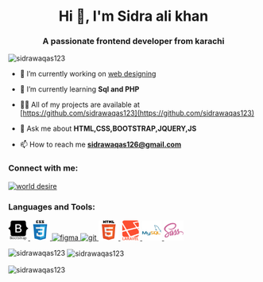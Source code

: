 <h1 align="center">Hi 👋, I'm Sidra ali khan</h1>
<h3 align="center">A passionate frontend developer from karachi</h3>

<p align="left"> <img src="https://komarev.com/ghpvc/?username=sidrawaqas123&label=Profile%20views&color=0e75b6&style=flat" alt="sidrawaqas123" /> </p>

- 🔭 I’m currently working on [web designing](http://sidraalikhanportfolio.000webhostapp.com/)

- 🌱 I’m currently learning **Sql and PHP**

- 👨‍💻 All of my projects are available at [https://github.com/sidrawaqas123](https://github.com/sidrawaqas123)

- 💬 Ask me about **HTML,CSS,BOOTSTRAP,JQUERY,JS**

- 📫 How to reach me **sidrawaqas126@gmail.com**

<h3 align="left">Connect with me:</h3>
<p align="left">
<a href="https://www.youtube.com/c/world desire" target="blank"><img align="center" src="https://raw.githubusercontent.com/rahuldkjain/github-profile-readme-generator/master/src/images/icons/Social/youtube.svg" alt="world desire" height="30" width="40" /></a>
</p>

<h3 align="left">Languages and Tools:</h3>
<p align="left"> <a href="https://getbootstrap.com" target="_blank" rel="noreferrer"> <img src="https://raw.githubusercontent.com/devicons/devicon/master/icons/bootstrap/bootstrap-plain-wordmark.svg" alt="bootstrap" width="40" height="40"/> </a> <a href="https://www.w3schools.com/css/" target="_blank" rel="noreferrer"> <img src="https://raw.githubusercontent.com/devicons/devicon/master/icons/css3/css3-original-wordmark.svg" alt="css3" width="40" height="40"/> </a> <a href="https://www.figma.com/" target="_blank" rel="noreferrer"> <img src="https://www.vectorlogo.zone/logos/figma/figma-icon.svg" alt="figma" width="40" height="40"/> </a> <a href="https://git-scm.com/" target="_blank" rel="noreferrer"> <img src="https://www.vectorlogo.zone/logos/git-scm/git-scm-icon.svg" alt="git" width="40" height="40"/> </a> <a href="https://www.w3.org/html/" target="_blank" rel="noreferrer"> <img src="https://raw.githubusercontent.com/devicons/devicon/master/icons/html5/html5-original-wordmark.svg" alt="html5" width="40" height="40"/> </a> <a href="https://laravel.com/" target="_blank" rel="noreferrer"> <img src="https://raw.githubusercontent.com/devicons/devicon/master/icons/laravel/laravel-plain-wordmark.svg" alt="laravel" width="40" height="40"/> </a> <a href="https://www.mysql.com/" target="_blank" rel="noreferrer"> <img src="https://raw.githubusercontent.com/devicons/devicon/master/icons/mysql/mysql-original-wordmark.svg" alt="mysql" width="40" height="40"/> </a> <a href="https://sass-lang.com" target="_blank" rel="noreferrer"> <img src="https://raw.githubusercontent.com/devicons/devicon/master/icons/sass/sass-original.svg" alt="sass" width="40" height="40"/> </a> </p>

<p><img align="left" src="https://github-readme-stats.vercel.app/api/top-langs?username=sidrawaqas123&show_icons=true&locale=en&layout=compact" alt="sidrawaqas123" /></p>

<p>&nbsp;<img align="center" src="https://github-readme-stats.vercel.app/api?username=sidrawaqas123&show_icons=true&locale=en" alt="sidrawaqas123" /></p>

<p><img align="center" src="https://github-readme-streak-stats.herokuapp.com/?user=sidrawaqas123&" alt="sidrawaqas123" /></p>
